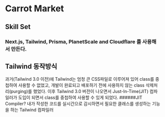 # Carrot Market
## Skill Set
### Next.js, Tailwind, Prisma, PlanetScale and Cloudflare 를 사용해서 만든다.


## Tailwind 동작방식
과거(Tailwind 3.0 이전)에 Tailwind는 엄청 큰 CSS파일로 이루어져 있어 class를 중첩하여 사용할 수 없었고,
개발이 완료되고 배포하기 전에 사용하지 않는 class 삭제처리(purging)를 했었다.
이후 Tailwind 3.0 버전이 나오면서 Just-In-Time(JIT) 컴파일러가 도입이 되면서 class를 중첩하여 사용할 수 있게 되었다.
######JIT Compiler?
    내가 작성한 코드를 실시간으로 감시하면서 필요한 클래스를 생성하는 기능을 하는 Tailwind 컴파일러
